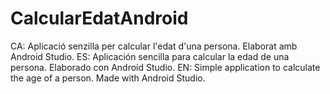 # CalcularEdatAndroid
CA:
Aplicació senzilla per calcular l'edat d'una persona. Elaborat amb Android Studio.
ES:
Aplicación sencilla para calcular la edad de una persona. Elaborado con Android Studio.
EN:
Simple application to calculate the age of a person. Made with Android Studio.
